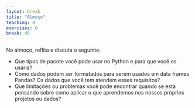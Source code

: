 ```yaml
---
layout: break
title: "Almoço"
teaching: 0
exercises: 0
break: 45
---
```

<!-- 
Over lunch, reflect on and discuss the following:
* What sort of packages might you use in Python and why would you use them?
* How would data need to be formatted to be used in Pandas data frames? Would the data you have meet these requirements?
* What limitations or problems might you run into when thinking about how to apply what we've learned to your own projects or data?
 -->

No almoço, reflita e discuta o seguinte:
* Que tipos de pacote você pode usar no Python e para que você os usaria?
* Como dados podem ser formatados para serem usados em data frames Pandas? Os dados que você tem atendem esses requisitos?
* Que limitações ou problemas você pode encontrar quando se está pensando sobre como aplicar o que aprendemos nos nossos próprios projetos ou dados?

